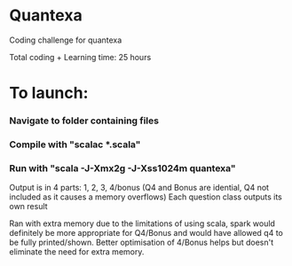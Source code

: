 # Quantexa
Coding challenge for quantexa

Total coding + Learning time: 25 hours


# To launch: 

### Navigate to folder containing files

### Compile with "scalac *.scala"

### Run with "scala -J-Xmx2g -J-Xss1024m quantexa"

Output is in 4 parts: 1, 2, 3, 4/bonus (Q4 and Bonus are idential, Q4 not included as it causes a memory overflows)
Each question class outputs its own result

Ran with extra memory due to the limitations of using scala, spark would definitely be more appropriate for Q4/Bonus and would have allowed q4 to be fully printed/shown. Better optimisation of 4/Bonus helps but doesn't eliminate the need for extra memory.
